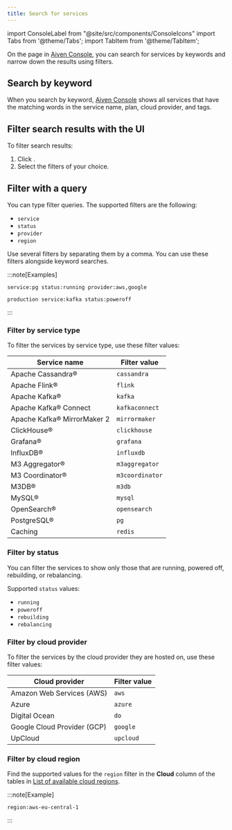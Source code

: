 ```yaml
---
title: Search for services
---
```


import ConsoleLabel from "@site/src/components/ConsoleIcons"
import Tabs from '@theme/Tabs';
import TabItem from '@theme/TabItem';

On the <ConsoleLabel name="services"/> page in [Aiven Console](https://console.aiven.io/), you can search for services by keywords and narrow down the results using filters.

## Search by keyword

When you search by keyword, [Aiven Console](https://console.aiven.io/)
shows all services that have the matching words in the service name,
plan, cloud provider, and tags.

## Filter search results with the UI

To filter search results:

1. Click <ConsoleLabel name="filter list"/>.
1. Select the filters of your choice.

## Filter with a query

You can type filter queries. The supported filters are the following:

-   `service`
-   `status`
-   `provider`
-   `region`

Use several filters by separating them by a comma.
You can use these filters alongside keyword searches.

:::note[Examples]

```text title="All running PostgreSQL® services that are hosted on AWS or Google Cloud"
service:pg status:running provider:aws,google
```

```text title="All powered off Kafka® services with 'production' in the name"
production service:kafka status:poweroff
```

:::

### Filter by service type

To filter the services by service type, use these filter values:

| Service name                | Filter value    |
| --------------------------- | --------------- |
| Apache Cassandra®           | `cassandra`     |
| Apache Flink®               | `flink`         |
| Apache Kafka®               | `kafka`         |
| Apache Kafka® Connect       | `kafkaconnect`  |
| Apache Kafka® MirrorMaker 2 | `mirrormaker`   |
| ClickHouse®                 | `clickhouse`    |
| Grafana®                    | `grafana`       |
| InfluxDB®                   | `influxdb`      |
| M3 Aggregator®              | `m3aggregator`  |
| M3 Coordinator®             | `m3coordinator` |
| M3DB®                       | `m3db`          |
| MySQL®                      | `mysql`         |
| OpenSearch®                 | `opensearch`    |
| PostgreSQL®                 | `pg`            |
| Caching                    | `redis`         |

### Filter by status

You can filter the services to show only those that are running, powered
off, rebuilding, or rebalancing.

Supported `status` values:

-   `running`
-   `poweroff`
-   `rebuilding`
-   `rebalancing`

### Filter by cloud provider

To filter the services by the cloud provider they are hosted on, use these filter values:

| Cloud provider              | Filter value |
| --------------------------- | ------------ |
| Amazon Web Services (AWS)   | `aws`        |
| Azure                       | `azure`      |
| Digital Ocean               | `do`         |
| Google Cloud Provider (GCP) | `google`     |
| UpCloud                     | `upcloud`    |

### Filter by cloud region

Find the supported values for the `region` filter in the **Cloud** column
of the tables in
[List of available cloud regions](/docs/platform/reference/list_of_clouds).

:::note[Example]

```text title="All services in the AWS 'eu-central-1' region"
region:aws-eu-central-1
```

:::
